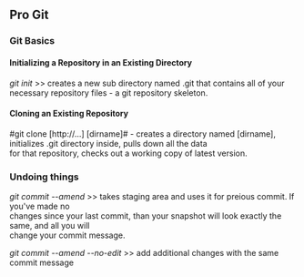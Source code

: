 ## Pro Git

### Git Basics

#### Initializing a Repository in an Existing Directory

_git init_ >> creates a new sub directory named .git that contains all of your necessary repository files - a git repository skeleton.

#### Cloning an Existing Repository

#git clone [http://...] [dirname]# - creates a directory named [dirname],  
initializes .git directory inside, pulls down all the data  
for that repository, checks out a working copy of latest version.

### Undoing things

_git commit --amend_ >> takes staging area and uses it for preious commit. If you've made no  
changes since your last commit, than your snapshot will look exactly the same, and all you will  
change your commit message.

_git commit --amend --no-edit_ >> add additional changes with the same commit message
